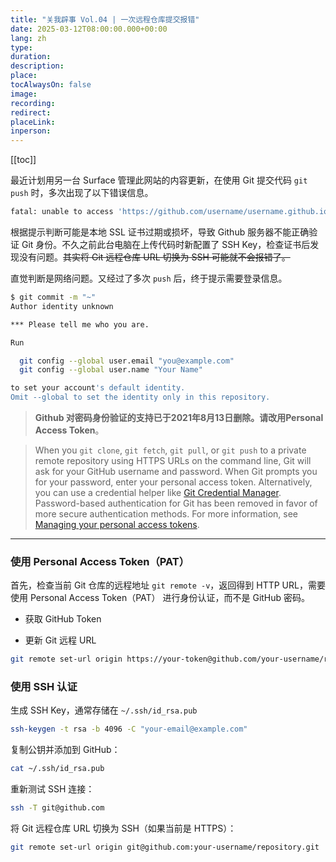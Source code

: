```yaml
---
title: "关我辟事 Vol.04 | 一次远程仓库提交报错"
date: 2025-03-12T08:00:00.000+00:00
lang: zh
type:
duration:
description:
place:
tocAlwaysOn: false
image:
recording:
redirect:
placeLink:
inperson:
---
```


[[toc]]

最近计划用另一台 Surface 管理此网站的内容更新，在使用 Git 提交代码 `git push` 时，多次出现了以下错误信息。

```bash
fatal: unable to access 'https://github.com/username/username.github.io.git/': OpenSSL SSL_read: SSL_ERROR_SYSCALL, errno 0
```

根据提示判断可能是本地 SSL 证书过期或损坏，导致 Github 服务器不能正确验证 Git 身份。不久之前此台电脑在上传代码时新配置了 SSH Key，检查证书后发现没有问题。~~其实将 Git 远程仓库 URL 切换为 SSH 可能就不会报错了。~~

直觉判断是网络问题。又经过了多次 `push` 后，终于提示需要登录信息。

```bash
$ git commit -m "~"
Author identity unknown

*** Please tell me who you are.

Run

  git config --global user.email "you@example.com"
  git config --global user.name "Your Name"

to set your account's default identity.
Omit --global to set the identity only in this repository.
```

> **Github 对密码身份验证的支持已于2021年8月13日删除。请改用Personal Access Token**。

> When you `git clone`, `git fetch`, `git pull`, or `git push` to a private remote repository using HTTPS URLs on the command line, Git will ask for your GitHub username and password. When Git prompts you for your password, enter your personal access token. Alternatively, you can use a credential helper like [Git Credential Manager](https://github.com/git-ecosystem/git-credential-manager/blob/main/README.md). Password-based authentication for Git has been removed in favor of more secure authentication methods. For more information, see [Managing your personal access tokens](https://docs.github.com/en/authentication/keeping-your-account-and-data-secure/managing-your-personal-access-tokens).

---

### 使用 Personal Access Token（PAT）

首先，检查当前 Git 仓库的远程地址 `git remote -v`，返回得到 HTTP URL，需要使用 Personal Access Token（PAT） 进行身份认证，而不是 GitHub 密码。

- 获取 GitHub Token

- 更新 Git 远程 URL

```bash
git remote set-url origin https://your-token@github.com/your-username/repository.git
```

### 使用 SSH 认证

生成 SSH Key，通常存储在 `~/.ssh/id_rsa.pub`

```bash
ssh-keygen -t rsa -b 4096 -C "your-email@example.com"
```

复制公钥并添加到 GitHub：

```bash
cat ~/.ssh/id_rsa.pub
```

重新测试 SSH 连接：

```bash
ssh -T git@github.com
```

将 Git 远程仓库 URL 切换为 SSH（如果当前是 HTTPS）：

```bash
git remote set-url origin git@github.com:your-username/repository.git
```
